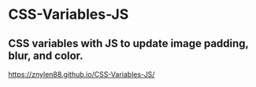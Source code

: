 # CSS-Variables-JS
## CSS variables with JS to update image padding, blur, and color.
https://znylen88.github.io/CSS-Variables-JS/
